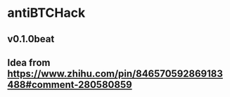 # antiBTCHack
## v0.1.0beat
## Idea from https://www.zhihu.com/pin/846570592869183488#comment-280580859
